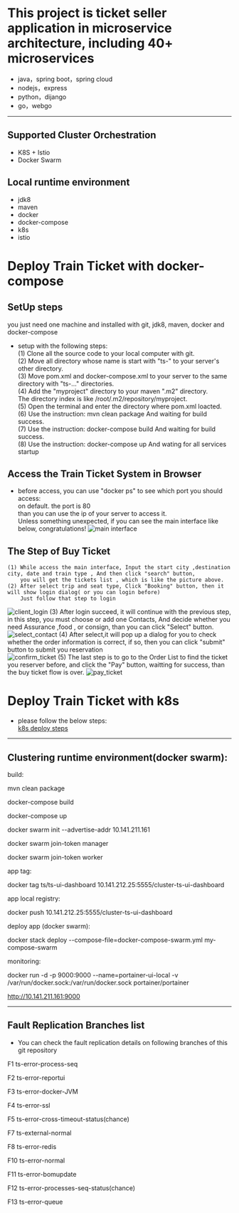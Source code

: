 This project is ticket seller application in microservice architecture, including 40+ microservices
=========================

- java，spring boot，spring cloud
- nodejs，express
- python，dijango
- go，webgo

---
## Supported Cluster Orchestration
- K8S + Istio
- Docker Swarm

##  Local runtime environment
- jdk8
- maven
- docker
- docker-compose
- k8s
- istio


# Deploy Train Ticket with docker-compose

## SetUp steps
  you just need one machine and installed with  git, jdk8, maven, docker and docker-compose
- setup with the following steps:  
    (1) Clone all the source code to your local computer with git.  
    (2) Move all directory whose name is start with "ts-" to your server's  other directory.   
    (3) Move pom.xml and docker-compose.xml to your server to the same directory with "ts-..." directories.  
    (4) Add the "myproject" directory to your maven ".m2" directory.  
        The directory index is like  /root/.m2/repository/myproject.  
    (5) Open the terminal and enter the directory where pom.xml loacted.   
    (6) Use the instruction: mvn clean package  And waiting for build success.   
    (7) Use the instruction: docker-compose build  And waiting for build success.  
    (8) Use the instruction: docker-compose up   And wating for all services startup
     
## Access the Train Ticket System in Browser 
- before access, you can use "docker ps" to see which port you should access:  
    on default. the port is 80  
    than you can use the ip of your server to access it.  
    Unless something unexpected, if you can see the main interface like below, congratulations!
  ![main interface](https://raw.githubusercontent.com/microcosmx/train_ticket/master/image/main_interface.png)
    
##  The Step of Buy Ticket
    (1) While access the main interface, Input the start city ,destination city, date and train type , And then click "search" button,
        you will get the tickets list , which is like the picture above.
    (2) After select trip and seat type, Click "Booking" button, then it will show login dialog( or you can login before)
        Just follow that step to login
  ![client_login](https://raw.githubusercontent.com/microcosmx/train_ticket/master/image/login.png)
    (3) After login succeed, it will continue with the previous step, in this step, you must choose or add one Contacts,
        And decide whether you need Assurance ,food , or consign, than you can click "Select" button.  
  ![select_contact](https://raw.githubusercontent.com/microcosmx/train_ticket/master/image/select_contace.png)
    (4) After select,it will pop up a dialog for you to check whether the order information is correct, if so, then you can 
       click "submit" button to submit you reservation  
  ![confirm_ticket](https://raw.githubusercontent.com/microcosmx/train_ticket/master/image/confirm_ticket.png)
    (5) The last step is to go to the Order List to find the ticket you reserver before, and click the "Pay" button,
       waitting for success, than the buy ticket flow is over.
  ![pay_ticket](https://raw.githubusercontent.com/microcosmx/train_ticket/master/image/pay_ticket.png)

#  Deploy Train Ticket with k8s
- please follow the below steps:  
  [k8s deploy steps](https://github.com/microcosmx/train_ticket/tree/master/Document/k8s)
  
---

##  Clustering runtime environment(docker swarm):

build:

mvn clean package

docker-compose build

docker-compose up

docker swarm init --advertise-addr 10.141.211.161

docker swarm join-token manager

docker swarm join-token worker


app tag:

docker tag ts/ts-ui-dashboard 10.141.212.25:5555/cluster-ts-ui-dashboard


app local registry:

docker push 10.141.212.25:5555/cluster-ts-ui-dashboard


deploy app (docker swarm):

docker stack deploy --compose-file=docker-compose-swarm.yml my-compose-swarm


monitoring:

docker run -d -p 9000:9000 --name=portainer-ui-local -v /var/run/docker.sock:/var/run/docker.sock portainer/portainer

http://10.141.211.161:9000

---

##  Fault Replication Branches list   
- You can check the fault replication details on following branches of this git repository

F1 
ts-error-process-seq

F2
ts-error-reportui

F3
ts-error-docker-JVM

F4
ts-error-ssl

F5
ts-error-cross-timeout-status(chance)

F7
ts-external-normal

F8
ts-error-redis

F10
ts-error-normal

F11
ts-error-bomupdate

F12
ts-error-processes-seq-status(chance)

F13 
ts-error-queue

